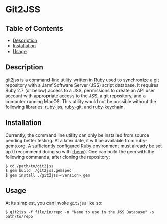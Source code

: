 # Git2JSS
## Table of Contents
* [Description](#description)
* [Installation](#installation)
* [Usage](#usage)

## Description
git2jss is a command-line utility written in Ruby used to synchronize a git repository with a Jamf Software Server (JSS) script database. It requires Ruby 2.7 (or below) access to a JSS, permissions to create an API user account with appropriate access to the JSS, a git repository, and a computer running MacOS. This utility would not be possible without the following libraries: [ruby-jss](https://github.com/PixarAnimationStudios/ruby-jss), [ruby-git](https://github.com/ruby-git/ruby-git), and [ruby-keychain](https://github.com/fcheung/keychain).

## Installation
Currently, the command line utility can only be installed from source pending better testing. At a later date, it will be available from ruby-gems.org. A sufficiently configured Ruby environment must already be set up (I recommend doing so with [rbenv](https://github.com/rbenv/rbenv)). One can build the gem with the following commands, after cloning the repository:

```
$ cd /path/to/git2jss
$ gem build ./git2jss.gemspec
$ gem install ./git2jss-<version>.gem
```

## Usage
At its simplest, you can invoke `git2jss` like so:
```
$ git2jss -f file/in/repo -n "Name to use in the JSS Database" -s path/to/repo
```
